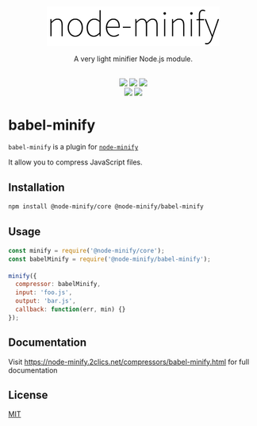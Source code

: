 <p align="center"><img src="/static/node-minify.png" width="348" alt="node-minify"></p>

<p align="center">A very light minifier Node.js module.</p>

<p align="center">
  <br>
  <a href="https://npmjs.org/package/@node-minify/babel-minify"><img src="https://img.shields.io/npm/v/@node-minify/babel-minify.svg"></a>
  <a href="https://npmjs.org/package/@node-minify/babel-minify"><img src="https://img.shields.io/npm/dm/@node-minify/babel-minify.svg"></a>
  <a href="https://codecov.io/gh/srod/node-minify"><img src="https://codecov.io/gh/srod/node-minify/branch/develop/graph/badge.svg"></a><br>
  <a href="https://dev.azure.com/srodolphe/srodolphe/_build/latest?definitionId=1"><img src="https://dev.azure.com/srodolphe/srodolphe/_apis/build/status/srod.node-minify?branchName=master"></a>
  <a href="https://circleci.com/gh/srod/node-minify/tree/master"><img src="https://circleci.com/gh/srod/node-minify/tree/master.svg?style=shield"></a>
</p>

# babel-minify

`babel-minify` is a plugin for [`node-minify`](https://github.com/srod/node-minify)

It allow you to compress JavaScript files.

## Installation

```bash
npm install @node-minify/core @node-minify/babel-minify
```

## Usage

```js
const minify = require('@node-minify/core');
const babelMinify = require('@node-minify/babel-minify');

minify({
  compressor: babelMinify,
  input: 'foo.js',
  output: 'bar.js',
  callback: function(err, min) {}
});
```

## Documentation

Visit https://node-minify.2clics.net/compressors/babel-minify.html for full documentation

## License

[MIT](https://github.com/srod/node-minify/blob/develop/LICENSE)
